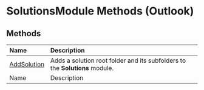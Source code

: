 
# SolutionsModule Methods (Outlook)

## Methods



|**Name**|**Description**|
|:-----|:-----|
| [AddSolution](81d2edab-f8b3-340b-47b3-e98e780294ff.md)|Adds a solution root folder and its subfolders to the  **Solutions** module.|
|Name|Description|
